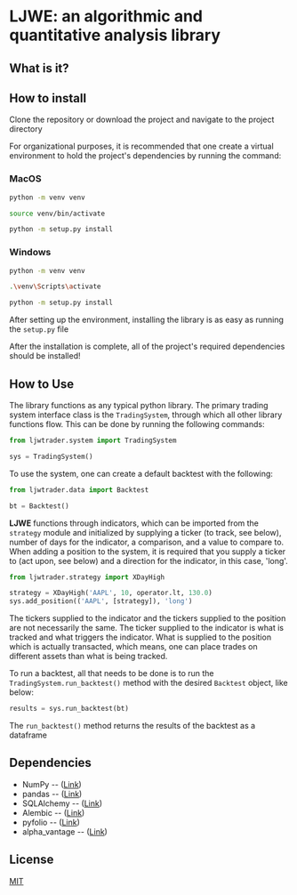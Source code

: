 
# LJWE: an algorithmic and quantitative analysis library

## What is it?

## How to install

Clone the repository or download the project and navigate to the project directory

For organizational purposes, it is recommended that one create a virtual environment to hold the project's dependencies by running the command:

### MacOS

```bash
python -m venv venv

source venv/bin/activate

python -m setup.py install
```

### Windows 
```bash
python -m venv venv

.\venv\Scripts\activate

python -m setup.py install
```

After setting up the environment, installing the library is as easy as running the `setup.py` file


After the installation is complete, all of the project's required dependencies should be installed!

## How to Use

The library functions as any typical python library. The primary trading system interface class is the `TradingSystem`, through which all other library functions flow. This can be done by running the following commands:

```python
from ljwtrader.system import TradingSystem

sys = TradingSystem()
```

To use the system, one can create a default backtest with the following:

```python
from ljwtrader.data import Backtest

bt = Backtest()
```

**LJWE** functions through indicators, which can be imported from the `strategy` module and initialized by supplying a ticker (to track, see below), number of days for the indicator, a comparison, and a value to compare to. When adding a position to the system, it is required that you supply a ticker to (act upon, see below) and a direction for the indicator, in this case, 'long'.

```python
from ljwtrader.strategy import XDayHigh

strategy = XDayHigh('AAPL', 10, operator.lt, 130.0)
sys.add_position(('AAPL', [strategy]), 'long')
```

The tickers supplied to the indicator and the tickers supplied to the position are not necessarily the same. The ticker supplied to the indicator is what is tracked and what triggers the indicator. What is supplied to the position which is actually transacted, which means, one can place trades on different assets than what is being tracked.

To run a backtest, all that needs to be done is to run the `TradingSystem.run_backtest()` method with the desired `Backtest` object, like below:

```python
results = sys.run_backtest(bt)
```

The `run_backtest()` method returns the results of the backtest as a dataframe

## Dependencies

* NumPy -- ([Link](https://numpy.org/))
* pandas -- ([Link](https://pandas.pydata.org/))
* SQLAlchemy -- ([Link](https://www.sqlalchemy.org/))
* Alembic -- ([Link](https://alembic.sqlalchemy.org/en/latest/))
* pyfolio -- ([Link](https://github.com/quantopian/pyfolio))
* alpha_vantage -- ([Link](https://github.com/RomelTorres/alpha_vantage))
  
## License

[MIT](https://github.com/leowotzak/LJWEquities/blob/8033a1e36a4138ef5d76099caa45bfa8fd70fdb2/LICENSE)
